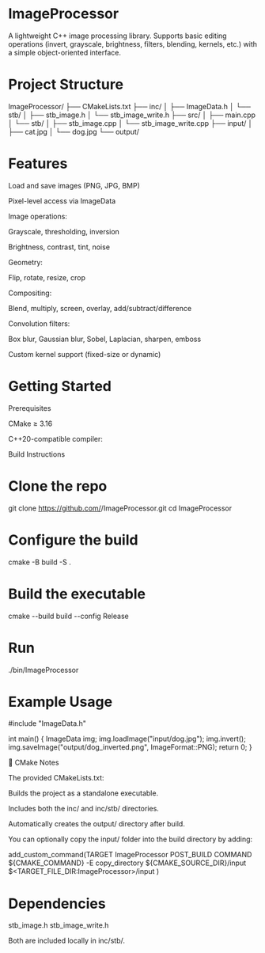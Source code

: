 # ImageProcessor

A lightweight C++ image processing library. Supports basic editing operations (invert, grayscale, brightness, filters, blending, kernels, etc.) with a simple object-oriented interface.

# Project Structure
ImageProcessor/
├── CMakeLists.txt
├── inc/
│   ├── ImageData.h
│   └── stb/
│       ├── stb_image.h
│       └── stb_image_write.h
├── src/
│   ├── main.cpp
│   └── stb/
│       ├── stb_image.cpp
│       └── stb_image_write.cpp
├── input/
│   ├── cat.jpg
│   └── dog.jpg
└── output/

# Features

Load and save images (PNG, JPG, BMP)

Pixel-level access via ImageData

Image operations:

Grayscale, thresholding, inversion

Brightness, contrast, tint, noise

Geometry:

Flip, rotate, resize, crop

Compositing:

Blend, multiply, screen, overlay, add/subtract/difference

Convolution filters:

Box blur, Gaussian blur, Sobel, Laplacian, sharpen, emboss

Custom kernel support (fixed-size or dynamic)

# Getting Started
Prerequisites

CMake ≥ 3.16

C++20-compatible compiler:

Build Instructions
# Clone the repo
git clone https://github.com/<yourusername>/ImageProcessor.git
cd ImageProcessor

# Configure the build
cmake -B build -S .

# Build the executable
cmake --build build --config Release

# Run
./bin/ImageProcessor

# Example Usage
#include "ImageData.h"

int main() {
    ImageData img;
    img.loadImage("input/dog.jpg");
    img.invert();
    img.saveImage("output/dog_inverted.png", ImageFormat::PNG);
    return 0;
}

🧰 CMake Notes

The provided CMakeLists.txt:

Builds the project as a standalone executable.

Includes both the inc/ and inc/stb/ directories.

Automatically creates the output/ directory after build.

You can optionally copy the input/ folder into the build directory by adding:

add_custom_command(TARGET ImageProcessor POST_BUILD
    COMMAND ${CMAKE_COMMAND} -E copy_directory
        ${CMAKE_SOURCE_DIR}/input
        $<TARGET_FILE_DIR:ImageProcessor>/input
)

# Dependencies

stb_image.h
stb_image_write.h

Both are included locally in inc/stb/.

